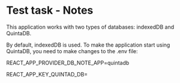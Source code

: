 # Test task - Notes

This application works with two types of databases: indexedDB and QuintaDB.

By default, indexedDB is used. To make the application start using QuintaDB, you
need to make changes to the .env file:

  REACT_APP_PROVIDER_DB_NOTE_APP=quintadb
  
  REACT_APP_KEY_QUINTAD_DB=<Personal KEY>

